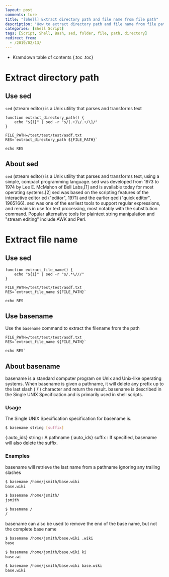 ```yaml
---
layout: post
comments: ture
title: "[Shell] Extract directory path and file name from file path"
description: "How to extract directory path and file name from file path using sed and basename"
categories: [Shell Script]
tags: [Script, Shell, Bash, sed, folder, file, path, directory]
redirect_from:
  - /2019/02/13/
---
```


* Kramdown table of contents
{:toc .toc}

# Extract directory path
## Use sed
`sed` (stream editor) is a Unix utility that parses and transforms text
~~~ shell
function extract_directory_path() {
    echo "${1}" | sed -r "s/(.+)\/.+/\1/"
}

FILE_PATH=/test/test/test/asdf.txt
RES=`extract_directory_path ${FILE_PATH}`

echo RES
~~~

## About sed
`sed` (stream editor) is a Unix utility that parses and transforms text, using a simple, compact programming language. sed was developed from 1973 to 1974 by Lee E. McMahon of Bell Labs,[1] and is available today for most operating systems.[2] sed was based on the scripting features of the interactive editor ed ("editor", 1971) and the earlier qed ("quick editor", 1965?66). sed was one of the earliest tools to support regular expressions, and remains in use for text processing, most notably with the substitution command. Popular alternative tools for plaintext string manipulation and "stream editing" include AWK and Perl.

# Extract file name
## Use sed
~~~ shell
function extract_file_name() {
    echo "${1}" | sed -r "s/.*\///"
}

FILE_PATH=/test/test/test/asdf.txt
RES=`extract_file_name ${FILE_PATH}`

echo RES
~~~

## Use basename
Use the `basename` command to extract the filename from the path
~~~ shell
FILE_PATH=/test/test/test/asdf.txt
RES=`extract_file_name ${FILE_PATH}`

echo RES`
~~~
## About basename
basename is a standard computer program on Unix and Unix-like operating systems. When basename is given a pathname, it will delete any prefix up to the last slash ('/') character and return the result. basename is described in the Single UNIX Specification and is primarily used in shell scripts.
### Usage
The Single UNIX Specification specification for basename is.
~~~ bash
$ basename string [suffix]
~~~
{:auto_ids}
string
: A pathname
{:auto_ids}
suffix
: If specified, basename will also delete the suffix.

### Examples

basename will retrieve the last name from a pathname ignoring any trailing slashes
~~~ bash
$ basename /home/jsmith/base.wiki 
base.wiki

$ basename /home/jsmith/
jsmith

$ basename /
/
~~~
basename can also be used to remove the end of the base name, but not the complete base name

~~~ bash
$ basename /home/jsmith/base.wiki .wiki
base

$ basename /home/jsmith/base.wiki ki
base.wi

$ basename /home/jsmith/base.wiki base.wiki
base.wiki
~~~
